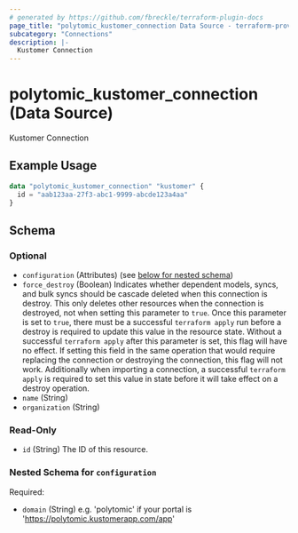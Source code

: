 ```yaml
---
# generated by https://github.com/fbreckle/terraform-plugin-docs
page_title: "polytomic_kustomer_connection Data Source - terraform-provider-polytomic"
subcategory: "Connections"
description: |-
  Kustomer Connection
---
```


# polytomic_kustomer_connection (Data Source)

Kustomer Connection

## Example Usage

```terraform
data "polytomic_kustomer_connection" "kustomer" {
  id = "aab123aa-27f3-abc1-9999-abcde123a4aa"
}
```

<!-- schema generated by tfplugindocs -->
## Schema

### Optional

- `configuration` (Attributes) (see [below for nested schema](#nestedatt--configuration))
- `force_destroy` (Boolean) Indicates whether dependent models, syncs, and bulk syncs should be cascade deleted when this connection is destroy. This only deletes other resources when the connection is destroyed, not when setting this parameter to `true`. Once this parameter is set to `true`, there must be a successful `terraform apply` run before a destroy is required to update this value in the resource state. Without a successful `terraform apply` after this parameter is set, this flag will have no effect. If setting this field in the same operation that would require replacing the connection or destroying the connection, this flag will not work. Additionally when importing a connection, a successful `terraform apply` is required to set this value in state before it will take effect on a destroy operation.
- `name` (String)
- `organization` (String)

### Read-Only

- `id` (String) The ID of this resource.

<a id="nestedatt--configuration"></a>
### Nested Schema for `configuration`

Required:

- `domain` (String) e.g. 'polytomic' if your portal is 'https://polytomic.kustomerapp.com/app'


